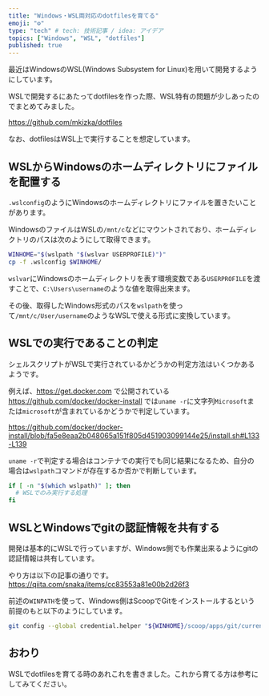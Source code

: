 ```yaml
---
title: "Windows・WSL両対応のdotfilesを育てる"
emoji: "⚙"
type: "tech" # tech: 技術記事 / idea: アイデア
topics: ["Windows", "WSL", "dotfiles"]
published: true
---
```


最近はWindowsのWSL(Windows Subsystem for Linux)を用いて開発するようにしています。

WSLで開発するにあたってdotfilesを作った際、WSL特有の問題が少しあったのでまとめてみました。

https://github.com/mkizka/dotfiles

なお、dotfilesはWSL上で実行することを想定しています。

## WSLからWindowsのホームディレクトリにファイルを配置する
`.wslconfig`のようにWindowsのホームディレクトリにファイルを置きたいことがあります。

WindowsのファイルはWSLの`/mnt/c`などにマウントされており、ホームディレクトリのパスは次のようにして取得できます。

```sh
WINHOME="$(wslpath "$(wslvar USERPROFILE)")"
cp -f .wslconfig $WINHOME/
```

`wslvar`にWindowsのホームディレクトリを表す環境変数である`USERPROFILE`を渡すことで、`C:\Users\username`のような値を取得出来ます。

その後、取得したWindows形式のパスを`wslpath`を使って`/mnt/c/User/username`のようなWSLで使える形式に変換しています。

## WSLでの実行であることの判定
シェルスクリプトがWSLで実行されているかどうかの判定方法はいくつかあるようです。

例えば、https://get.docker.com で公開されている https://github.com/docker/docker-install では`uname -r`に文字列`Microsoft`または`microsoft`が含まれているかどうかで判定しています。

https://github.com/docker/docker-install/blob/fa5e8eaa2b048065a151f805d451903099144e25/install.sh#L133-L139

`uname -r`で判定する場合はコンテナでの実行でも同じ結果になるため、自分の場合は`wslpath`コマンドが存在するか否かで判断しています。

```sh
if [ -n "$(which wslpath)" ]; then
  # WSLでのみ実行する処理
fi
```

## WSLとWindowsでgitの認証情報を共有する
開発は基本的にWSLで行っていますが、Windows側でも作業出来るようにgitの認証情報は共有しています。

やり方は以下の記事の通りです。
https://qiita.com/snaka/items/cc83553a81e00b2d26f3

前述の`WINPATH`を使って、Windows側はScoopでGitをインストールするという前提のもと以下のようにしています。

```sh
git config --global credential.helper "${WINHOME}/scoop/apps/git/current/mingw64/libexec/git-core/git-credential-manager-core.exe"
```

## おわり
WSLでdotfilesを育てる時のあれこれを書きました。これから育てる方は参考にしてみてください。
